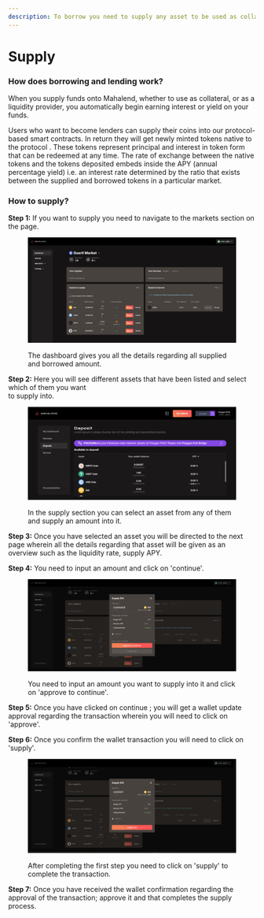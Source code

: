 ```yaml
---
description: To borrow you need to supply any asset to be used as collateral.
---
```


# Supply

### How does borrowing and lending work?

When you supply funds onto Mahalend, whether to use as collateral, or as a liquidity provider, you automatically begin earning interest or yield on your funds.

Users who want to become lenders can supply their coins into our protocol-based smart contracts. In return they will get newly minted tokens native to the protocol . These tokens represent principal and interest in token form that can be redeemed at any time. The rate of exchange between the native tokens and the tokens deposited embeds inside the APY (annual percentage yield) i.e. an interest rate determined by the ratio that exists between the supplied and borrowed tokens in a particular market.

### How to supply?

**Step 1:** If you want to supply you need to navigate to the markets section on the page.&#x20;

<figure><img src="../../.gitbook/assets/1.jpg" alt=""><figcaption><p>The dashboard gives you all the details regarding all supplied and borrowed amount. </p></figcaption></figure>



**Step 2:** Here you will see different assets that have been listed and select which of them you want \
to supply into.&#x20;

<figure><img src="../../.gitbook/assets/2 (1) (1).jpg" alt=""><figcaption><p>In the supply section you can select an asset from any of them and supply an amount into it. </p></figcaption></figure>



**Step 3:** Once you have selected an asset you will be directed to the next page wherein all the details regarding that asset will be given as an overview such as the liquidity rate, supply APY.&#x20;

**Step 4:** You need to input an amount and click on 'continue'.&#x20;

<figure><img src="../../.gitbook/assets/2 (1).jpg" alt=""><figcaption><p>You need to input an amount you want to supply into it and click on 'approve to continue'. </p></figcaption></figure>



**Step 5:** Once you have clicked on continue ; you will get a wallet update approval regarding the transaction wherein you will need to click on 'approve'.

**Step 6:** Once you confirm the wallet transaction you will need to click on 'supply'.

<figure><img src="../../.gitbook/assets/3 (1).jpg" alt=""><figcaption><p>After completing the first step you need to click on 'supply' to complete the transaction. </p></figcaption></figure>

**Step 7:** Once you have received the wallet confirmation regarding the approval of the transaction; approve it and that completes the supply process.&#x20;

